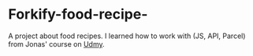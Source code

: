 # Forkify-food-recipe-
A project about food recipes. I learned how to work with (JS, API, Parcel) from Jonas' course on [Udmy](https://www.udemy.com/course/the-complete-javascript-course/?couponCode=KEEPLEARNING).
